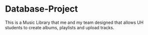 # Database-Project
This is a Music Library that me and my team designed that allows UH students to create albums, playlists and upload tracks.
